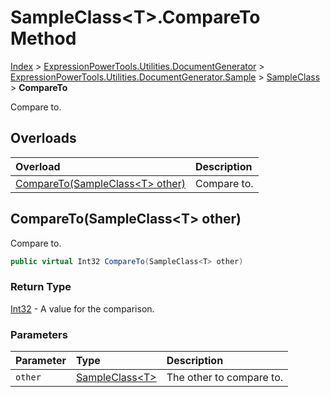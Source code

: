 ﻿# SampleClass&lt;T>.CompareTo Method

[Index](../index.md) > [ExpressionPowerTools.Utilities.DocumentGenerator](ExpressionPowerTools.Utilities.DocumentGenerator.a.md) > [ExpressionPowerTools.Utilities.DocumentGenerator.Sample](ExpressionPowerTools.Utilities.DocumentGenerator.Sample.n.md) > [SampleClass<T>](ExpressionPowerTools.Utilities.DocumentGenerator.Sample.SampleClass`1.cs.md) > **CompareTo**

Compare to.

## Overloads

| Overload | Description |
| :-- | :-- |
| [CompareTo(SampleClass&lt;T> other)](#comparetosampleclasst-other) | Compare to. |
## CompareTo(SampleClass&lt;T> other)

Compare to.

```csharp
public virtual Int32 CompareTo(SampleClass<T> other)
```

### Return Type

 [Int32](https://docs.microsoft.com/dotnet/api/system.int32)  - A value for the comparison.

### Parameters

| Parameter | Type | Description |
| :-- | :-- | :-- |
| `other` | [SampleClass&lt;T>](ExpressionPowerTools.Utilities.DocumentGenerator.Sample.SampleClass`1.cs.md) | The other to compare to. |


